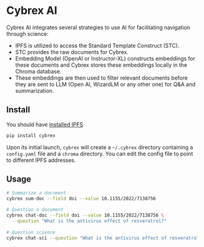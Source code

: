 # Cybrex AI

Cybrex AI integrates several strategies to use AI for facilitating navigation through science:

- IPFS is utilized to access the Standard Template Construct (STC).
- STC provides the raw documents for Cybrex.
- Embedding Model (OpenAI or Instructor-XL) constructs embeddings for these documents and Cybrex stores these embeddings locally in the Chroma database.
- These embeddings are then used to filter relevant documents before they are sent to LLM (Open AI, WizardLM or any other one) for Q&A and summarization.

## Install

You should have [installed IPFS](http://standard-template-construct.org/#/help/install-ipfs)

```bash
pip install cybrex
```

Upon its initial launch, `cybrex` will create a `~/.cybrex` directory containing a `config.yaml` file and a `chroma` directory.
You can edit the config file to point to different IPFS addresses.

## Usage

```bash
# Summarize a document
cybrex sum-doc --field doi --value 10.1155/2022/7138756

# Question a document
cybrex chat-doc --field doi --value 10.1155/2022/7138756 \
  --question "What is the antivirus effect of resveratrol?"
  
# Question science
cybrex chat-sci --question "What is the antivirus effect of resveratrol?"
```
